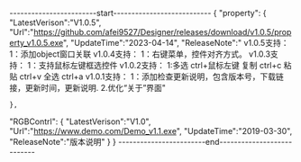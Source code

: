 ------------------------start---------------------------
{
"property":
	{
		"LatestVerison":"V1.0.5",
		"Url":"https://github.com/afei9527/Designer/releases/download/v1.0.5/property_v1.0.5.exe",
		"UpdateTime":"2023-04-14",
      	"ReleaseNote":" 
	                    v1.0.5支持：
			    1：添加object窗口关联 
	                    v1.0.4支持：
			    1：右键菜单，控件对齐方式。
                            v1.0.3支持：
                            1：支持鼠标左键框选控件
                            v1.0.2支持：
                            1:多选 ctrl+鼠标左键 复制 ctrl+c  粘贴 ctrl+v 全选 ctrl+a 
                            v1.0.1支持：
                            1：添加检查更新说明，包含版本号，下载链接，更新时间，更新说明.
                            2.优化“关于”界面"
			    


	},
"RGBContrl":
	{
		"LatestVerison":"V1.0",
		"Url":"https://www.demo.com/Demo_v1.1.exe",
		"UpdateTime":"2019-03-30",
       		"ReleaseNote":"版本说明"
	}
}
------------------------end---------------------------

